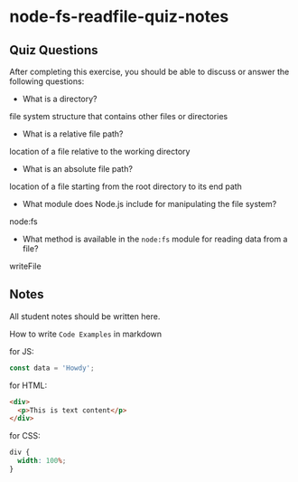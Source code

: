 # node-fs-readfile-quiz-notes

## Quiz Questions

After completing this exercise, you should be able to discuss or answer the following questions:

- What is a directory?

file system structure that contains other files or directories

- What is a relative file path?

location of a file relative to the working directory

- What is an absolute file path?

location of a file starting from the root directory to its end path

- What module does Node.js include for manipulating the file system?

node:fs

- What method is available in the `node:fs` module for reading data from a file?

writeFile

## Notes

All student notes should be written here.

How to write `Code Examples` in markdown

for JS:

```javascript
const data = 'Howdy';
```

for HTML:

```html
<div>
  <p>This is text content</p>
</div>
```

for CSS:

```css
div {
  width: 100%;
}
```
